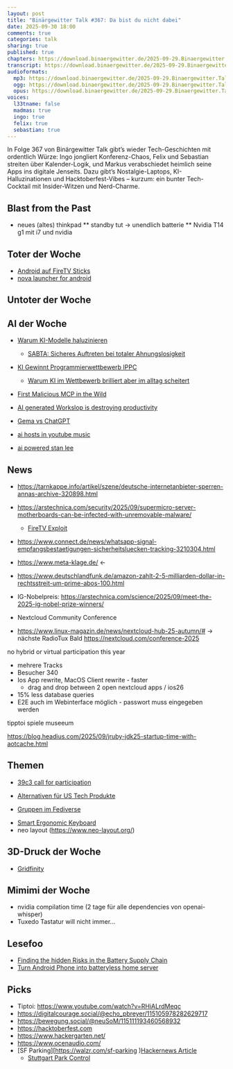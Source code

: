 ```yaml
---
layout: post
title: "Binärgewitter Talk #367: Da bist du nicht dabei"
date: 2025-09-30 18:00
comments: true
categories: talk
sharing: true
published: true
chapters: https://download.binaergewitter.de/2025-09-29.Binaergewitter.Talk.367.chapters.txt
transcript: https://download.binaergewitter.de/2025-09-29.Binaergewitter.Talk.367-speech.json
audioformats:
  mp3: https://download.binaergewitter.de/2025-09-29.Binaergewitter.Talk.367.mp3
  ogg: https://download.binaergewitter.de/2025-09-29.Binaergewitter.Talk.367.ogg
  opus: https://download.binaergewitter.de/2025-09-29.Binaergewitter.Talk.367.mp3
voices:
  l33tname: false
  madmas: true
  ingo: true
  felix: true
  sebastian: true
---
```

In Folge 367 von Binärgewitter Talk gibt’s wieder Tech-Geschichten mit ordentlich Würze: Ingo jongliert Konferenz-Chaos, Felix und Sebastian streiten über Kalender-Logik, und Markus verabschiedet heimlich seine Apps ins digitale Jenseits. Dazu gibt’s Nostalgie-Laptops, KI-Halluzinationen und Hacktoberfest-Vibes – kurzum: ein bunter Tech-Cocktail mit Insider-Witzen und Nerd-Charme.

## Blast from the Past

* neues (altes) thinkpad
** standby tut -> unendlich batterie
** Nvidia T14 g1 mit i7 und nvidia

## Toter der Woche

- [Android auf FireTV Sticks](https://www.heise.de/news/Amazon-will-Android-auf-Fire-TV-Sticks-mit-Linux-austauschen-10671422.html)
- [nova launcher for android](https://teslacoilapps.com/nova/solong.html)

## Untoter der Woche

## AI der Woche

- [Warum KI-Modelle haluzinieren](https://openai.com/de-DE/index/why-language-models-hallucinate/)
  * [SABTA: Sicheres Auftreten bei totaler Ahnungslosigkeit]( https://karrierebibel.de/sabta-auftreten-ahnungslosigkeit/ )
- [KI Gewinnt Programmierwettbewerb IPPC](https://www.golem.de/news/googles-gemini-2-5-ki-schlaegt-erstmals-menschen-im-programmierwettkampf-icpc-2509-200193.html)

    - [Warum KI im Wettbewerb brilliert aber im alltag scheitert](https://www.golem.de/news/keine-echte-konkurrenz-warum-ki-im-wettbewerb-brilliert-aber-im-alltag-scheitert-2509-200449.html )

- [First Malicious MCP in the Wild]( https://www.koi.security/blog/postmark-mcp-npm-malicious-backdoor-email-theft )
- [AI generated Workslop is destroying productivity]( https://hbr.org/2025/09/ai-generated-workslop-is-destroying-productivity )
- [Gema vs ChatGPT]( https://www.heise.de/news/Gute-Karten-fuer-die-Gema-im-Streit-mit-ChatGPT-Mutter-OpenAI-10674827.html )
- [ai hosts in youtube music]( https://arstechnica.com/google/2025/09/youtube-music-is-testing-ai-hosts-that-will-interrupt-your-tunes/ )
- [ai powered stan lee]( https://arstechnica.com/ai/2025/09/why-la-comic-con-thought-making-an-ai-powered-stan-lee-hologram-was-a-good-idea/ )

## News

* https://tarnkappe.info/artikel/szene/deutsche-internetanbieter-sperren-annas-archive-320898.html
* https://arstechnica.com/security/2025/09/supermicro-server-motherboards-can-be-infected-with-unremovable-malware/

    * [FireTV Exploit]( https://tarnkappe.info/artikel/jailbreaks/fire-tv-exploit-custom-launcher-sind-zurueck-amazons-geraete-erneut-geknackt-321083.html )

* https://www.connect.de/news/whatsapp-signal-empfangsbestaetigungen-sicherheitsluecken-tracking-3210304.html

- https://www.meta-klage.de/ <-
- https://www.deutschlandfunk.de/amazon-zahlt-2-5-milliarden-dollar-in-rechtsstreit-um-prime-abos-100.html

- IG-Nobelpreis: https://arstechnica.com/science/2025/09/meet-the-2025-ig-nobel-prize-winners/

- Nextcloud Community Conference 
 - https://www.linux-magazin.de/news/nextcloud-hub-25-autumn/#
 -> nächste RadioTux Bald
https://nextcloud.com/conference-2025

no hybrid or virtual participation this year
- mehrere Tracks
- Besucher 340
- Ios App rewrite, MacOS Client rewrite - faster
    - drag and drop between 2 open nextcloud apps / ios26
- 15% less database queries
- E2E auch im Webinterface möglich - passwort muss eingegeben werden

tipptoi
spiele museeum

https://blog.headius.com/2025/09/jruby-jdk25-startup-time-with-aotcache.html


## Themen

* [39c3 call for participation]( https://events.ccc.de/2025/09/28/39c3-call-for-participation/ )
* [Alternativen für US Tech Produkte]( https://www.heise.de/hintergrund/Verbraucher-suchen-Alternativen-zu-US-Tech-Produkten-10626788.html )

* [Gruppen im Fediverse]( https://about.fedigroups.social/home )

- [Smart Ergonomic Keyboard]( https://www.moergo.com/?srsltid=AfmBOoogSkbECWUfgmGx0INznfDnLIWNsj5UeeILk6GUS9MUuNzizDPx)
- neo layout (https://www.neo-layout.org/)

## 3D-Druck der Woche

- [Gridfinity]( https://gridfinity.xyz/ )

## Mimimi der Woche

* nvidia compilation time (2 tage für alle dependencies von openai-whisper)
* Tuxedo Tastatur will nicht immer...

## Lesefoo

- [Finding the hidden Risks in the Battery Supply Chain]( https://www.lumafield.com/article/finding-hidden-risks-in-the-battery-supply-chain )
- [Turn Android Phone into batteryless home server]( https://crackoverflow.com/docs/system_administration/containerization/turn_android_phone_to_batteryless_home_server/ )

## Picks
- Tiptoi: https://www.youtube.com/watch?v=RHiALrdMeqc
- https://digitalcourage.social/@echo_pbreyer/115105978282629717
- https://bewegung.social/@neuSoM/115111193460568932
- https://hacktoberfest.com
- https://www.hackergarten.net/
- https://www.ocenaudio.com/
- [SF Parking][https://walzr.com/sf-parking )[Hackernews Article]( https://news.ycombinator.com/item?id=45350690 )
  - [Stuttgart Park Control]( https://www.sueddeutsche.de/wirtschaft/stuttgart-falschparken-scan-autos-test-li.3246986 )
